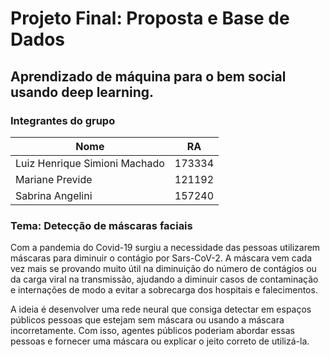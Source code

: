 # Projeto Final: Proposta e Base de Dados

## Aprendizado de máquina para o bem social usando deep learning. 

### Integrantes do grupo
|Nome|RA|
|----|--|
|Luiz Henrique Simioni Machado | 173334 |
|Mariane Previde | 121192 |
|Sabrina Angelini| 157240 |

### Tema: Detecção de máscaras faciais

Com a pandemia do Covid-19 surgiu a necessidade das pessoas utilizarem máscaras para diminuir o contágio por Sars-CoV-2. A máscara vem cada vez mais se provando muito útil na diminuição do número de contágios ou da carga viral na transmissão, ajudando a diminuir casos de contaminação e internações de modo a evitar a sobrecarga dos hospitais e falecimentos. 

A ideia é desenvolver uma rede neural que consiga detectar em espaços públicos pessoas que estejam sem máscara ou usando a máscara incorretamente. Com isso, agentes públicos poderiam abordar essas pessoas e fornecer uma máscara ou explicar o jeito correto de utilizá-la.
